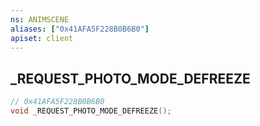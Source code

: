 ```yaml
---
ns: ANIMSCENE
aliases: ["0x41AFA5F228B0B6B0"]
apiset: client
---
```

## _REQUEST_PHOTO_MODE_DEFREEZE

```c
// 0x41AFA5F228B0B6B0
void _REQUEST_PHOTO_MODE_DEFREEZE();
```






